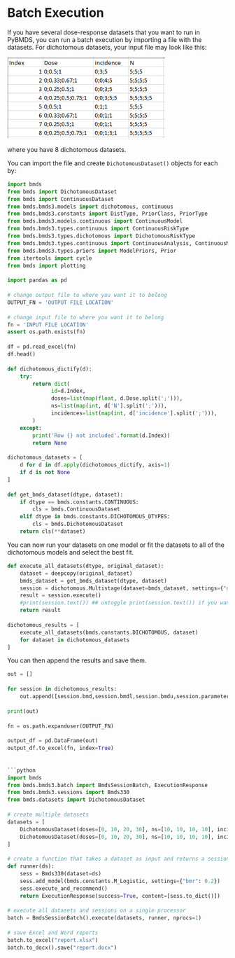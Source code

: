 # Batch Execution

If you have several dose-response datasets that you want to run in PyBMDS, you can run a batch execution by importing a file with the datasets. For dichotomous datasets, your input file may look like this:

![image info](batch-input-datasets.PNG)

where you have 8 dichotomous datasets.

You can import the file and create `DichotomousDataset()` objects for each by:

```python
import bmds
from bmds import DichotomousDataset
from bmds import ContinuousDataset
from bmds.bmds3.models import dichotomous, continuous
from bmds.bmds3.constants import DistType, PriorClass, PriorType
from bmds.bmds3.models.continuous import ContinuousModel
from bmds.bmds3.types.continuous import ContinuousRiskType
from bmds.bmds3.types.dichotomous import DichotomousRiskType
from bmds.bmds3.types.continuous import ContinuousAnalysis, ContinuousModelSettings, ContinuousResult
from bmds.bmds3.types.priors import ModelPriors, Prior
from itertools import cycle
from bmds import plotting

import pandas as pd

# change output file to where you want it to belong
OUTPUT_FN = 'OUTPUT FILE LOCATION'

# change input file to where you want it to belong
fn = 'INPUT FILE LOCATION'
assert os.path.exists(fn)

df = pd.read_excel(fn)
df.head()

def dichotomous_dictify(d):
    try:
        return dict(
              id=d.Index,
              doses=list(map(float, d.Dose.split(';'))),
              ns=list(map(int, d['N'].split(';'))),
              incidences=list(map(int, d['incidence'].split(';'))),
        )
    except:
        print('Row {} not included'.format(d.Index))
        return None
   
dichotomous_datasets = [
    d for d in df.apply(dichotomous_dictify, axis=1) 
    if d is not None
]

def get_bmds_dataset(dtype, dataset):
    if dtype == bmds.constants.CONTINUOUS:
        cls = bmds.ContinuousDataset
    elif dtype in bmds.constants.DICHOTOMOUS_DTYPES:
        cls = bmds.DichotomousDataset
    return cls(**dataset)
```

You can now run your datasets on one model or fit the datasets to all of the dichotomous models and select the best fit.

```python
def execute_all_datasets(dtype, original_dataset):
    dataset = deepcopy(original_dataset)
    bmds_dataset = get_bmds_dataset(dtype, dataset)
    session = dichotomous.Multistage(dataset=bmds_dataset, settings={"degree": 2})
    result = session.execute()
    #print(session.text()) ## untoggle print(session.text()) if you want to see the results of each dataset
    return result

dichotomous_results = [
    execute_all_datasets(bmds.constants.DICHOTOMOUS, dataset) 
    for dataset in dichotomous_datasets
]
```

You can then append the results and save them.

```python
out = []

for session in dichotomous_results:
    out.append([session.bmd,session.bmdl,session.bmdu,session.parameters.values])

print(out)

fn = os.path.expanduser(OUTPUT_FN)

output_df = pd.DataFrame(out)
output_df.to_excel(fn, index=True)


```python
import bmds
from bmds.bmds3.batch import BmdsSessionBatch, ExecutionResponse
from bmds.bmds3.sessions import Bmds330
from bmds.datasets import DichotomousDataset

# create multiple datasets
datasets = [
    DichotomousDataset(doses=[0, 10, 20, 30], ns=[10, 10, 10, 10], incidences=[0, 1, 2, 3]),
    DichotomousDataset(doses=[0, 10, 20, 30], ns=[10, 10, 10, 10], incidences=[0, 4, 5, 6])
]

# create a function that takes a dataset as input and returns a session response as output
def runner(ds):
    sess = Bmds330(dataset=ds)
    sess.add_model(bmds.constants.M_Logistic, settings={"bmr": 0.2})
    sess.execute_and_recommend()
    return ExecutionResponse(success=True, content=[sess.to_dict()])

# execute all datasets and sessions on a single processor
batch = BmdsSessionBatch().execute(datasets, runner, nprocs=1)

# save Excel and Word reports
batch.to_excel("report.xlsx")
batch.to_docx().save("report.docx")
```
